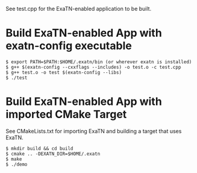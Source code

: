 See test.cpp for the ExaTN-enabled application to be built.

# Build ExaTN-enabled App with exatn-config executable

```
$ export PATH=$PATH:$HOME/.exatn/bin (or wherever exatn is installed)
$ g++ $(exatn-config --cxxflags --includes) -o test.o -c test.cpp
$ g++ test.o -o test $(exatn-config --libs)
$ ./test
```

# Build ExaTN-enabled App with imported CMake Target
See CMakeLists.txt for importing ExaTN and building a target
that uses ExaTN.
```
$ mkdir build && cd build
$ cmake .. -DEXATN_DIR=$HOME/.exatn
$ make
$ ./demo
```
